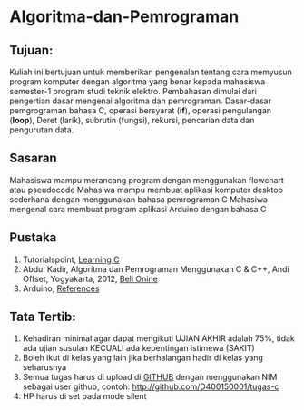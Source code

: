 # Algoritma-dan-Pemrograman

## Tujuan:
Kuliah ini bertujuan untuk memberikan pengenalan tentang cara memyusun program komputer dengan algoritma yang benar kepada mahasiswa semester-1 program studi teknik elektro. Pembahasan dimulai dari pengertian dasar mengenai algoritma dan pemrograman. Dasar-dasar pemgrograman bahasa C, operasi bersyarat (**if**), operasi pengulangan (**loop**), Deret (larik), subrutin (fungsi), rekursi, pencarian data dan pengurutan data. 

## Sasaran
Mahasiswa mampu merancang program dengan menggunakan flowchart atau pseudocode 
Mahasiwa mampu membuat aplikasi komputer desktop sederhana dengan menggunakan bahasa pemrograman C
Mahasiwa mengenal cara membuat program aplikasi Arduino dengan bahasa C

## Pustaka
1. Tutorialspoint, [Learning C](http://www.tutorialspoint.com/cprogramming/index.htm)
2. Abdul Kadir, Algoritma dan Pemrograman Menggunakan C & C++, Andi Offset, Yogyakarta, 2012, [Beli Onine](http://andipublisher.com/produk-1012004492-algoritma-amp-pemrograman-menggunakan-c-.html)
3. Arduino, [References](https://www.arduino.cc/en/Reference/HomePage)

## Tata Tertib:
1. Kehadiran minimal agar dapat mengikuti UJIAN AKHIR adalah 75%, tidak ada ujian susulan KECUALI ada kepentingan istimewa (SAKIT)
2. Boleh ikut di kelas yang lain jika berhalangan hadir di kelas yang seharusnya
3. Semua tugas harus di upload di [GITHUB](https://github.com) dengan menggunakan NIM sebagai user github, contoh: http://github.com/D400150001/tugas-c
4. HP harus di set pada mode silent
